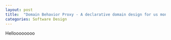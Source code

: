 ```yaml
---
layout: post
title:  "Domain Behavior Proxy - A declarative domain design for us monkey developer!"
categories: Software Design
---
```


Helloooooooo